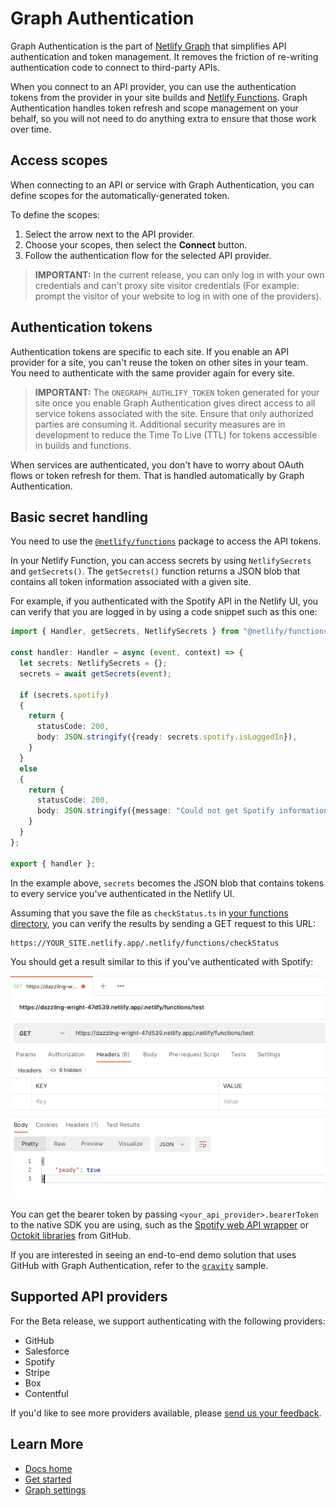 # Graph Authentication

Graph Authentication is the part of [Netlify Graph](README.md) that simplifies API authentication and token management. It removes the friction of re-writing authentication code to connect to third-party APIs.

When you connect to an API provider, you can use the authentication tokens from the provider in your site builds and [Netlify Functions](https://www.netlify.com/products/functions/). Graph Authentication handles token refresh and scope management on your behalf, so you will not need to do anything extra to ensure that those work over time.

## Access scopes

When connecting to an API or service with Graph Authentication, you can define scopes for the automatically-generated token. 

To define the scopes:
1. Select the arrow next to the API provider.
2. Choose your scopes, then select the **Connect** button. 
3. Follow the authentication flow for the selected API provider.

> **IMPORTANT:** In the current release, you can only log in with your own credentials and can't proxy site visitor credentials (For example: prompt the visitor of your website to log in with one of the providers).

## Authentication tokens

Authentication tokens are specific to each site. If you enable an API provider for a site, you can't reuse the token on other sites in your team. You need to authenticate with the same provider again for every site.

> **IMPORTANT:** The `ONEGRAPH_AUTHLIFY_TOKEN` token generated for your site once you enable Graph Authentication gives direct access to all service tokens associated with the site. Ensure that only authorized parties are consuming it. Additional security measures are in development to reduce the Time To Live (TTL) for tokens accessible in builds and functions.

When services are authenticated, you don't have to worry about OAuth flows or token refresh for them. That is handled automatically by Graph Authentication.

## Basic secret handling

You need to use the [`@netlify/functions`](https://www.npmjs.com/package/@netlify/functions) package to access the API tokens.

In your Netlify Function, you can access secrets by using `NetlifySecrets` and `getSecrets()`. The `getSecrets()` function returns a JSON blob that contains all token information associated with a given site.

For example, if you authenticated with the Spotify API in the Netlify UI, you can verify that you are logged in by using a code snippet such as this one:

```ts
import { Handler, getSecrets, NetlifySecrets } from "@netlify/functions";

const handler: Handler = async (event, context) => {
  let secrets: NetlifySecrets = {};
  secrets = await getSecrets(event);

  if (secrets.spotify)
  {
    return {
      statusCode: 200,
      body: JSON.stringify({ready: secrets.spotify.isLoggedIn}),
    }
  }
  else
  {
    return {
      statusCode: 200,
      body: JSON.stringify({message: "Could not get Spotify information."}),
    }
  }
};

export { handler };
```

In the example above, `secrets` becomes the JSON blob that contains tokens to every service you've authenticated in the Netlify UI.

Assuming that you save the file as `checkStatus.ts` in [your functions directory](https://docs.netlify.com/functions/configure-and-deploy/#configure-the-functions-folder), you can verify the results by sending a GET request to this URL:

```bash
https://YOUR_SITE.netlify.app/.netlify/functions/checkStatus
```

You should get a result similar to this if you've authenticated with Spotify:

![Screenshot of Postman with an example response from a Netlify function.](../../../media/graph/test-function.png)

You can get the bearer token by passing `<your_api_provider>.bearerToken` to the native SDK you are using, such as the [Spotify web API wrapper](https://github.com/thelinmichael/spotify-web-api-node) or [Octokit libraries](https://www.npmjs.com/package/octokit) from GitHub.

If you are interested in seeing an end-to-end demo solution that uses GitHub with Graph Authentication, refer to the [`gravity`](https://github.com/dend/gravity) sample.

## Supported API providers

For the Beta release, we support authenticating with the following providers:

- GitHub
- Salesforce
- Spotify
- Stripe
- Box
- Contentful

If you'd like to see more providers available, please [send us your feedback](/README.md#feedback).

## Learn More

- [Docs home](README.md)
- [Get started](get-started.md)
- [Graph settings](graph-settings.md)
